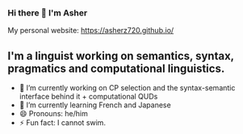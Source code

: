 ### Hi there 👋 I'm Asher

My personal website: https://asherz720.github.io/
<!--
**asherz720/asherz720** is a ✨ _special_ ✨ repository because its `README.md` (this file) appears on your GitHub profile.-->
## I'm a linguist working on semantics, syntax, pragmatics and computational linguistics.

- 🔭 I’m currently working on CP selection and the syntax-semantic interface behind it + computational QUDs
- 🌱 I’m currently learning French and Japanese
- 😄 Pronouns: he/him
- ⚡ Fun fact: I cannot swim.

